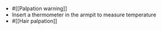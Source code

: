 - #[[Palpation warning]]
- Insert a thermometer in the armpit to measure temperature
- #[[Hair palpation]]